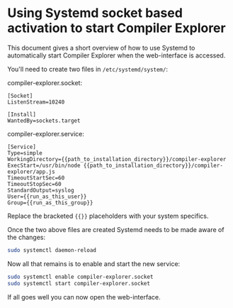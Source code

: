 # Using Systemd socket based activation to start Compiler Explorer

This document gives a short overview of how to use Systemd to automatically start Compiler Explorer when the
web-interface is accessed.

You'll need to create two files in `/etc/systemd/system/`:

compiler-explorer.socket:

```
[Socket]
ListenStream=10240

[Install]
WantedBy=sockets.target
```

compiler-explorer.service:

```
[Service]
Type=simple
WorkingDirectory={{path_to_installation_directory}}/compiler-explorer
ExecStart=/usr/bin/node {{path_to_installation_directory}}/compiler-explorer/app.js
TimeoutStartSec=60
TimeoutStopSec=60
StandardOutput=syslog
User={{run_as_this_user}}
Group={{run_as_this_group}}
```

Replace the bracketed `{{}}` placeholders with your system specifics.

Once the two above files are created Systemd needs to be made aware of the changes:

```sh
sudo systemctl daemon-reload
```

Now all that remains is to enable and start the new service:

```sh
sudo systemctl enable compiler-explorer.socket
sudo systemctl start compiler-explorer.socket
```

If all goes well you can now open the web-interface.
